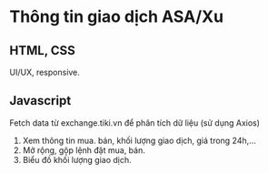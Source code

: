 # Thông tin giao dịch ASA/Xu
## HTML, CSS
UI/UX, responsive.
## Javascript
Fetch data từ exchange.tiki.vn để phân tích dữ liệu (sử dụng Axios)
1. Xem thông tin mua. bán, khối lượng giao dịch, giá trong 24h,...
2. Mở rộng, gộp lệnh đặt mua, bán.
3. Biểu đồ khối lượng giao dịch.
